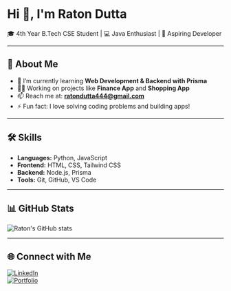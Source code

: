 # Hi 👋, I'm Raton Dutta  

🎓 4th Year B.Tech CSE Student | 💻 Java Enthusiast | 🚀 Aspiring Developer  

---

## 🚀 About Me
- 🌱 I’m currently learning **Web Development & Backend with Prisma**
- 👨‍💻 Working on projects like **Finance App** and **Shopping App**
- 📫 Reach me at: **ratondutta444@gmail.com**
- ⚡ Fun fact: I love solving coding problems and building apps!

---

## 🛠️ Skills
- **Languages:** Python, JavaScript  
- **Frontend:** HTML, CSS, Tailwind CSS  
- **Backend:** Node.js, Prisma  
- **Tools:** Git, GitHub, VS Code  

---

## 📊 GitHub Stats
![Raton's GitHub stats](https://github-readme-stats.vercel.app/api?username=Ratondutta12345&show_icons=true&theme=tokyonight)

---

## 🌐 Connect with Me
[![LinkedIn](https://img.shields.io/badge/LinkedIn-blue?style=for-the-badge&logo=linkedin)](https://linkedin.com/in/https://www.linkedin.com/in/raton-dutta-944370354?utm_source=share&utm_campaign=share_via&utm_content=profile&utm_medium=android_app)  
[![Portfolio](https://img.shields.io/badge/Portfolio-black?style=for-the-badge&logo=web)](https://your-portfolio-link.com)  
